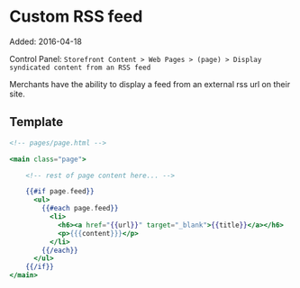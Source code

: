 # Custom RSS feed

Added: 2016-04-18

Control Panel: `Storefront Content > Web Pages > (page) > Display syndicated content from an RSS feed`

Merchants have the ability to display a feed from an external rss url on their site.

## Template

```handlebars
<!-- pages/page.html -->

<main class="page">

    <!-- rest of page content here... -->

    {{#if page.feed}}
      <ul>
        {{#each page.feed}}
          <li>
            <h6><a href="{{url}}" target="_blank">{{title}}</a></h6>
            <p>{{{content}}}</p>
          </li>
        {{/each}}
      </ul>
    {{/if}}
</main>
```
